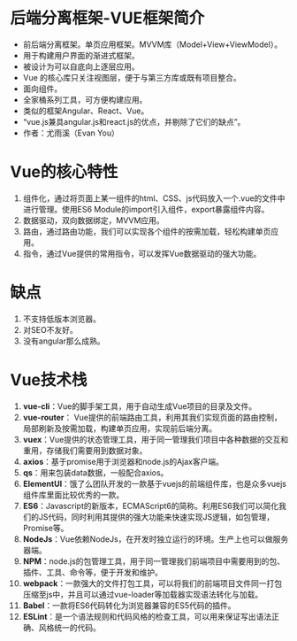 # 后端分离框架-VUE框架简介

- 前后端分离框架。单页应用框架。MVVM库（Model+View+ViewModel）。
- 用于构建用户界面的渐进式框架。
- 被设计为可以自底向上逐层应用。
- Vue 的核心库只关注视图层，便于与第三方库或既有项目整合。
- 面向组件。
- 全家桶系列工具，可方便构建应用。
- 类似的框架Angular、React、Vue。
- “vue.js兼具angular.js和react.js的优点，并剔除了它们的缺点”。
- 作者：尤雨溪（Evan You）

# Vue的核心特性
1. 组件化，通过将页面上某一组件的html、CSS、js代码放入一个.vue的文件中进行管理。使用ES6 Module的import引入组件，export暴露组件内容。
2. 数据驱动，双向数据绑定，MVVM应用。
3. 路由，通过路由功能，我们可以实现各个组件的按需加载，轻松构建单页应用。
4. 指令，通过Vue提供的常用指令，可以发挥Vue数据驱动的强大功能。

# 缺点
1. 不支持低版本浏览器。
2. 对SEO不友好。
3. 没有angular那么成熟。

# Vue技术栈
1. **vue-cli**：Vue的脚手架工具，用于自动生成Vue项目的目录及文件。
2. **vue-router**： Vue提供的前端路由工具，利用其我们实现页面的路由控制，局部刷新及按需加载，构建单页应用，实现前后端分离。
3. **vuex**：Vue提供的状态管理工具，用于同一管理我们项目中各种数据的交互和重用，存储我们需要用到数据对象。
4. **axios**：基于promise用于浏览器和node.js的Ajax客户端。
5. **qs**：用来包装data数据，一般配合axios。
6. **ElementUI**：饿了么团队开发的一款基于vuejs的前端组件库，也是众多vuejs组件库里面比较优秀的一款。
7. **ES6**：Javascript的新版本，ECMAScript6的简称。利用ES6我们可以简化我们的JS代码，同时利用其提供的强大功能来快速实现JS逻辑，如包管理，Promise等。
8. **NodeJs**：Vue依赖NodeJs，在开发时独立运行的环境。生产上也可以做服务器端。
9. **NPM**：node.js的包管理工具，用于同一管理我们前端项目中需要用到的包、插件、工具、命令等，便于开发和维护。
10. **webpack**：一款强大的文件打包工具，可以将我们的前端项目文件同一打包压缩至js中，并且可以通过vue-loader等加载器实现语法转化与加载。
11. **Babel**：一款将ES6代码转化为浏览器兼容的ES5代码的插件。
12. **ESLint**：是一个语法规则和代码风格的检查工具，可以用来保证写出语法正确、风格统一的代码。
